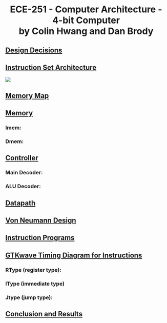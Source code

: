 <h1 align="center">ECE-251 - Computer Architecture - 4-bit Computer <br /> by Colin Hwang and Dan Brody <br />





## <u>Design Decisions</u>





## <u>Instruction Set Architecture</u>

![](C:\Users\Hcoli\OneDrive\Pictures\ISA.png)



## <u>Memory Map</u>





## <u>Memory</u>

### **Imem:**




### Dmem:



## <u>Controller</u>

### Main Decoder:





### ALU Decoder:





## <u>Datapath</u>





## <u>Von Neumann Design</u>





## <u>Instruction Programs</u>





## <u>GTKwave Timing Diagram for Instructions</u> 

### RType (register type):





### IType (immediate type)





### Jtype (jump type):





## <u>Conclusion and Results</u>









### 
